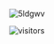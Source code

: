 
![5ldgwv](https://github.com/f-mohamed-abdullah/f-mohamed-abdullah/assets/115330277/80269c99-b1eb-4bf4-9656-86752b2ddd96)



![visitors](https://visitor-badge.laobi.icu/badge?page_id=f-mohamed-abdullah.f-mohamed-abdullah)


<!--
[![Ashutosh's github activity graph](https://github-readme-activity-graph.vercel.app/graph?username=f-mohamed-abdullah&theme=dracula)](https://github.com/ashutosh00710/github-readme-activity-graph)
<hr>
<p align="center">
     <a href="https://www.linkedin.com/in/f-mohamed-abdullah/">
          <img src="https://raw.githubusercontent.com/vhanla/vhanla/master/.gitassets/walkingmario.gif"></a>
</p>
<hr>
<p align="center">
  <img src="https://capsule-render.vercel.app/api?type=waving&color=gradient&height=100&section=footer"/>
</p>
-->
